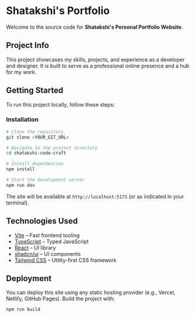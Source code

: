 # Shatakshi's Portfolio

Welcome to the source code for **Shatakshi's Personal Portfolio Website**.

## Project Info

This project showcases my skills, projects, and experience as a developer and designer. It is built to serve as a professional online presence and a hub for my work.

## Getting Started

To run this project locally, follow these steps:


### Installation

```sh
# Clone the repository
git clone <YOUR_GIT_URL>

# Navigate to the project directory
cd shatakshi-code-craft

# Install dependencies
npm install

# Start the development server
npm run dev
```

The site will be available at `http://localhost:5173` (or as indicated in your terminal).

## Technologies Used

- [Vite](https://vitejs.dev/) – Fast frontend tooling
- [TypeScript](https://www.typescriptlang.org/) – Typed JavaScript
- [React](https://react.dev/) – UI library
- [shadcn/ui](https://ui.shadcn.com/) – UI components
- [Tailwind CSS](https://tailwindcss.com/) – Utility-first CSS framework

## Deployment

You can deploy this site using any static hosting provider (e.g., Vercel, Netlify, GitHub Pages). Build the project with:

```sh
npm run build
```
